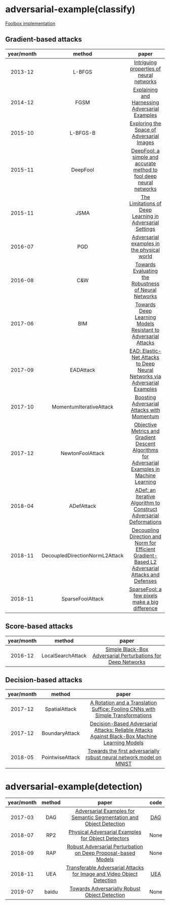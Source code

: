 # adversarial-example(classify)
[Foolbox implementation](https://foolbox.readthedocs.io/en/latest/index.html)    
## Gradient-based attacks                           
|year/month   | method  |                                           paper                                 |                 
|:-----------:|:-------:|:-------------------------------------------------------------------------------:|     
|2013-12      |L-BFGS   | [Intriguing properties of neural networks](https://arxiv.org/pdf/1312.6199.pdf)    
|2014-12      |FGSM     | [Explaining and Harnessing Adversarial Examples](https://arxiv.org/abs/1412.6572)        
|2015-10      |L-BFGS-B | [Exploring the Space of Adversarial Images](https://arxiv.org/abs/1510.05328)
|2015-11      |DeepFool | [DeepFool: a simple and accurate method to fool deep neural networks](https://arxiv.org/abs/1511.04599)    
|2015-11      |JSMA     | [The Limitations of Deep Learning in Adversarial Settings](https://arxiv.org/abs/1511.07528)
|2016-07      |PGD   | [Adversarial examples in the physical world](https://arxiv.org/abs/1607.02533)
|2016-08      |C&W   | [Towards Evaluating the Robustness of Neural Networks](https://arxiv.org/abs/1608.04644)
|2017-06      |BIM   | [Towards Deep Learning Models Resistant to Adversarial Attacks](https://arxiv.org/abs/1706.06083)
|2017-09      |EADAttack   | [EAD: Elastic-Net Attacks to Deep Neural Networks via Adversarial Examples](https://arxiv.org/abs/1709.04114)
|2017-10      |MomentumIterativeAttack   | [Boosting Adversarial Attacks with Momentum](https://arxiv.org/abs/1710.06081)
|2017-12      |NewtonFoolAttack   | [Objective Metrics and Gradient Descent Algorithms for Adversarial Examples in Machine Learning](https://andrewxiwu.github.io/public/papers/2017/JWJ17-objective-metrics-and-gradient-descent-based-algorithms-for-adversarial-examples-in-machine-learning.pdf)
|2018-04      |ADefAttack   | [ADef: an Iterative Algorithm to Construct Adversarial Deformations](https://arxiv.org/abs/1804.07729)
|2018-11      |DecoupledDirectionNormL2Attack   | [Decoupling Direction and Norm for Efficient Gradient-Based L2 Adversarial Attacks and Defenses](https://arxiv.org/abs/1811.09600)
|2018-11      |SparseFoolAttack   | [SparseFool: a few pixels make a big difference](https://arxiv.org/abs/1811.02248)

## Score-based attacks                  
|year/month   | method  |                                           paper                                 |                 
|:-----------:|:-------:|:-------------------------------------------------------------------------------:|                      
|2016-12      |LocalSearchAttack     | [Simple Black-Box Adversarial Perturbations for Deep Networks](https://arxiv.org/abs/1612.06299) 

## Decision-based attacks          
|year/month   | method  |                                           paper                                 |                 
|:-----------:|:-------:|:-------------------------------------------------------------------------------:|                    
|2017-12      |SpatialAttack     | [A Rotation and a Translation Suffice: Fooling CNNs with Simple Transformations](https://arxiv.org/abs/1712.02779)  
|2017-12      |BoundaryAttack     | [Decision-Based Adversarial Attacks: Reliable Attacks Against Black-Box Machine Learning Models](https://arxiv.org/abs/1712.04248)  
|2018-05      |PointwiseAttack     | [Towards the first adversarially robust neural network model on MNIST](https://arxiv.org/abs/1805.09190)  
                                  
                             
                          
# adversarial-example(detection)
|year/month   | method  |                                           paper                                 |      code     |             
|:-----------:|:-------:|:-------------------------------------------------------------------------------:|:-------------:|             
|2017-03      |DAG| [Adversarial Examples for Semantic Segmentation and Object Detection](https://arxiv.org/abs/1703.08603)|[DAG](https://github.com/cihangxie/DAG)|  
|2018-07      |RP2      | [Physical Adversarial Examples for Object Detectors](https://arxiv.org/abs/1807.07769)| None        |                   
|2018-09      |RAP      | [Robust Adversarial Perturbation on Deep Proposal-based Models](https://arxiv.org/abs/1809.05962)| None  |                  
|2018-11      |UEA      | [Transferable Adversarial Attacks for Image and Video Object Detection](https://arxiv.org/abs/1811.12641) |[UEA](https://github.com/LiangSiyuan21/Adversarial-Attacks-for-Image-and-Video-Object-Detection)|                 
|2019-07      |baidu      | [Towards Adversarially Robust Object Detection](https://arxiv.org/abs/1809.05962)| None  |         
